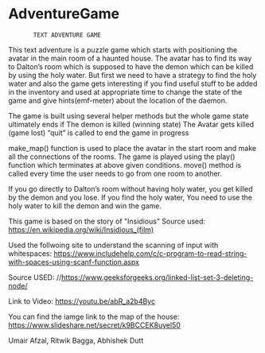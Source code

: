 # AdventureGame

           TEXT ADVENTURE GAME 

This text adventure is a puzzle game which starts with positioning the avatar in the main room of a haunted house. The avatar has to find its way to Dalton’s room which is supposed to have the demon which can be killed by using the holy water. But first we need to have a strategy to find the holy water and also the game gets interesting if you find useful stuff to be added in the inventory and used at appropriate time to change the state of the game and give hints(emf-meter) about the location of the daemon.

The game is built using several helper methods but the whole game state ultimately ends if 
The demon is killed (winning state)
The Avatar gets killed (game lost) 
“quit” is called to end the game in progress

make_map() function is used to place the avatar in the start room and make all the connections of the rooms. The game is played using the play() function which terminates at above given conditions. move() method is called every time the user needs to go from one room to another. 

If you go directly to Dalton’s room without having holy water, you get killed by the demon and you lose. 
If you find the holy water, You need to use the holy water to kill the demon and win the game. 


This game is based on the story of "Insidious"
Source used: 
https://en.wikipedia.org/wiki/Insidious_(film)

Used the follwoing site to understand the scanning of input with whitespaces:
https://www.includehelp.com/c/c-program-to-read-string-with-spaces-using-scanf-function.aspx

Source USED:
//https://www.geeksforgeeks.org/linked-list-set-3-deleting-node/

Link to Video:
https://youtu.be/abR_a2b4Byc

You can find the iamge link to the map of the house:
https://www.slideshare.net/secret/k9BCCEK8uyel50

Umair Afzal, Ritwik Bagga, Abhishek Dutt
